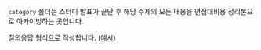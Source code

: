 `category` 폴더는 스터디 발표가 끝난 후 해당 주제의 모든 내용을 면접대비용 정리본으로 아카이빙하는 곳입니다.

질의응답 형식으로 작성합니다. ([예시](/네트워크/http.md))